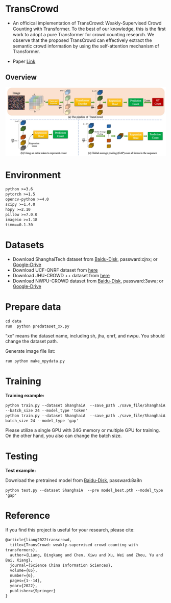 
# TransCrowd
* An officical implementation of TransCrowd: Weakly-Supervised Crowd Counting with Transformer. To the best of our knowledge, this is the ﬁrst work to adopt a pure Transformer for crowd counting research. We observe that the proposed TransCrowd can eﬀectively extract the semantic crowd information by using the self-attention mechanism of Transformer.

* Paper [Link](https://arxiv.org/abs/2104.09116)
## Overview
![avatar](./image/overview.png)

# Environment

	python >=3.6 
	pytorch >=1.5
	opencv-python >=4.0
	scipy >=1.4.0
	h5py >=2.10
	pillow >=7.0.0
	imageio >=1.18
	timm==0.1.30

# Datasets

- Download ShanghaiTech dataset from [Baidu-Disk](https://pan.baidu.com/s/15WJ-Mm_B_2lY90uBZbsLwA), passward:cjnx; or [Google-Drive](https://drive.google.com/file/d/1CkYppr_IqR1s6wi53l2gKoGqm7LkJ-Lc/view?usp=sharing)
- Download UCF-QNRF dataset from [here](https://www.crcv.ucf.edu/data/ucf-qnrf/)
- Download JHU-CROWD ++ dataset from [here](http://www.crowd-counting.com/)
- Download NWPU-CROWD dataset from [Baidu-Disk](https://pan.baidu.com/s/1VhFlS5row-ATReskMn5xTw), passward:3awa; or [Google-Drive](https://drive.google.com/file/d/1drjYZW7hp6bQI39u7ffPYwt4Kno9cLu8/view?usp=sharing)


# Prepare data

```
cd data
run  python predataset_xx.py
```
“xx” means the dataset name, including sh, jhu, qnrf, and nwpu. You should change the dataset path.

Generate image file list: 
```
run python make_npydata.py
```

# Training

**Training example:**

```
python train.py --dataset ShanghaiA  --save_path ./save_file/ShanghaiA --batch_size 24 --model_type 'token' 
python train.py --dataset ShanghaiA  --save_path ./save_file/ShanghaiA batch_size 24 --model_type 'gap'
```
Please utilize a single GPU with 24G memory or multiple GPU for training. On the other hand, you also can change the batch size.

# Testing
**Test example:**

Download the pretrained model from [Baidu-Disk](https://pan.baidu.com/s/1OJZmZfDGOuHCVMtJwrPHUw), passward:8a8n

```
python test.py --dataset ShanghaiA  --pre model_best.pth --model_type 'gap'
```

# Reference
If you find this project is useful for your research, please cite:
```
@article{liang2022transcrowd,
  title={TransCrowd: weakly-supervised crowd counting with transformers},
  author={Liang, Dingkang and Chen, Xiwu and Xu, Wei and Zhou, Yu and Bai, Xiang},
  journal={Science China Information Sciences},
  volume={65},
  number={6},
  pages={1--14},
  year={2022},
  publisher={Springer}
}
```

